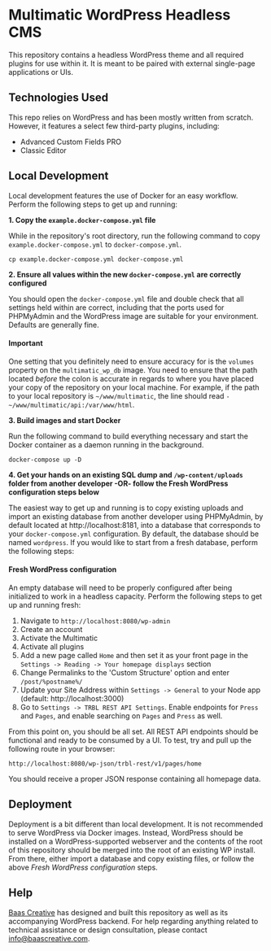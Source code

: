 # Multimatic WordPress Headless CMS

This repository contains a headless WordPress theme and all required plugins for use within it. It is meant to be paired with external single-page applications or UIs.

## Technologies Used

This repo relies on WordPress and has been mostly written from scratch. However, it features a select few third-party plugins, including:

- Advanced Custom Fields PRO
- Classic Editor

## Local Development

Local development features the use of Docker for an easy workflow.  Perform the following steps to get up and running:

**1. Copy the `example.docker-compose.yml` file**

While in the repository's root directory, run the following command to copy `example.docker-compose.yml` to `docker-compose.yml`.

```
cp example.docker-compose.yml docker-compose.yml
```

**2. Ensure all values within the new `docker-compose.yml` are correctly configured**

You should open the `docker-compose.yml` file and double check that all settings held within are correct, including that the ports used for PHPMyAdmin and the WordPress image are suitable for your environment.  Defaults are generally fine.

#### Important

One setting that you definitely need to ensure accuracy for is the `volumes` property on the `multimatic_wp_db` image. You need to ensure that the path located *before* the colon is accurate in regards to where you have placed your copy of the repository on your local machine.  For example, if the path to your local repository is `~/www/multimatic`, the line should read `- ~/www/multimatic/api:/var/www/html`.

**3. Build images and start Docker**

Run the following command to build everything necessary and start the Docker container as a daemon running in the background.

```
docker-compose up -D
```

**4.  Get your hands on an existing SQL dump and `/wp-content/uploads` folder from another developer -OR- follow the Fresh WordPress configuration steps below**

The easiest way to get up and running is to copy existing uploads and import an existing database from another developer using PHPMyAdmin, by default located at http://localhost:8181, into a database that corresponds to your `docker-compose.yml` configuration.  By default, the database should be named `wordpress`. If you would like to start from a fresh database, perform the following steps:

#### Fresh WordPress configuration

An empty database will need to be properly configured after being initialized to work in a headless capacity. Perform the following steps to get up and running fresh:

1. Navigate to `http://localhost:8080/wp-admin`
2. Create an account
3. Activate the Multimatic
4. Activate all plugins
5. Add a new page called `Home` and then set it as your front page in the `Settings -> Reading -> Your homepage displays` section
6. Change Permalinks to the 'Custom Structure' option and enter `/post/%postname%/`
7. Update your Site Address within `Settings -> General` to your Node app (default: http://localhost:3000)
8. Go to `Settings -> TRBL REST API Settings`. Enable endpoints for `Press` and `Pages`, and enable searching on `Pages` and `Press` as well.

From this point on, you should be all set. All REST API endpoints should be functional and ready to be consumed by a UI. To test, try and pull up the following route in your browser:

```
http://localhost:8080/wp-json/trbl-rest/v1/pages/home
```

You should receive a proper JSON response containing all homepage data.

## Deployment

Deployment is a bit different than local development. It is not recommended to serve WordPress via Docker images. Instead, WordPress should be installed on a WordPress-supported webserver and the contents of the root of this repository should be merged into the root of an existing WP install. From there, either import a database and copy existing files, or follow the above *Fresh WordPress configuration* steps.

## Help

[Baas Creative](https://baascreative.com) has designed and built this repository as well as its accompanying WordPress backend. For help regarding anything related to technical assistance or design consultation, please contact [info@baascreative.com](mailto:info@baascreative.com).
